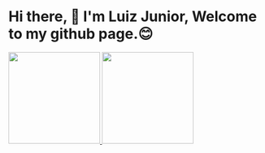 # Hi there, 👏 I'm Luiz Junior, Welcome to my github page.😊

<div>
  <a href="https://github.com/oLuizJunior">
  <img height="180em" src="https://github-readme-stats.vercel.app/api?username=oLuizJunior&show_icons=true&theme=dracula&include_all_commits=true&count_private=true"/>
  <img height="180em" src="https://github-readme-stats.vercel.app/api/top-langs/?username=oLuizJunior&layout=compact&langs_count=7&theme=dracula"/>
</div>
